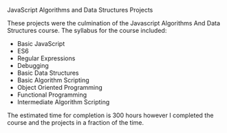 JavaScript Algorithms and Data Structures Projects

These projects were the culmination of the Javascript Algorithms And Data Structures course. The syllabus for the course included:

- Basic JavaScript
- ES6
- Regular Expressions
- Debugging
- Basic Data Structures
- Basic Algorithm Scripting
- Object Oriented Programming
- Functional Programming
- Intermediate Algorithm Scripting

The estimated time for completion is 300 hours however I completed the course and the projects in a fraction of the time.
